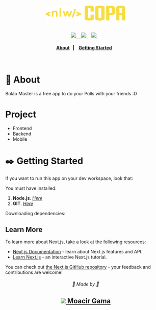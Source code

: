 <h1 align=center>
  <img src="web/src/assets/logo.svg" width=250 />
</h1>

<div align="center" style="margin-top: 30px;">  
    <a href="https://pt-br.reactjs.org/docs/getting-started.html" target="_blank"  rel="noopener noreferrer">
        <img src="https://img.shields.io/badge/react-%2320232a.svg?style=for-the-badge&logo=react&logoColor=%2361DAFB" height="26" 
    </a> &nbsp;&nbsp;
    <a href="https://nextjs.org/docs/getting-started" target="_blank"  rel="noopener noreferrer" >
        <img src="https://img.shields.io/badge/Next-black?style=for-the-badge&logo=next.js&logoColor=white" height="25"/>
    </a>&nbsp;&nbsp;
     <a href="https://www.typescriptlang.org/" target="_blank"  rel="noopener noreferrer" >
        <img src="https://img.shields.io/badge/typescript-%23007ACC.svg?style=for-the-badge&logo=typescript&logoColor=white" height="25"/>
    </a>&nbsp;&nbsp;
    
</div>

<h4 align=center>
  <a href="#notebook-about">About</a>&nbsp;&nbsp;&nbsp;|&nbsp;&nbsp;&nbsp;
  <a href="#black_nib-getting-started">Getting Started</a>&nbsp;&nbsp;&nbsp;
</h4>

<br>

# :notebook: About

Bolão Master is a free app to do your Polls with your friends :D

# Project

- Frontend
- Backend
- Mobile

# :black_nib: Getting Started

If you want to run this app on your dev workspace, look that:

You must have installed:

1. **Node.js**. <i>[Here](https://nodejs.org/en/)</i>
2. **GIT**. <i>[Here](https://git-scm.com)</i>

Downloading dependencies:

## Learn More

To learn more about Next.js, take a look at the following resources:

- [Next.js Documentation](https://nextjs.org/docs) - learn about Next.js features and API.
- [Learn Next.js](https://nextjs.org/learn) - an interactive Next.js tutorial.

You can check out [the Next.js GitHub repository](https://github.com/vercel/next.js/) - your feedback and contributions are welcome!


<p align=center> 
  <h6 align=center>💙 Made by 💙</h6> 
  <h2 align=center>
  <a href="https://www.linkedin.com/in/gama-leal">  
    <img src="https://img.shields.io/badge/linkedin-%230077B5.svg?style=for-the-badge&logo=linkedin&logoColor=white" width=70>
    Moacir Gama
  </a>
  </h2>
</p>
